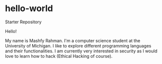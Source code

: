 # hello-world
Starter Repository

Hello!

My name is Mashfy Rahman. 
I'm a computer science student at the University of Michigan. 
I like to explore different programming languages and their functionalities. 
I am currently very interested in security as I would love to learn how to hack (Ethical Hacking of course).

